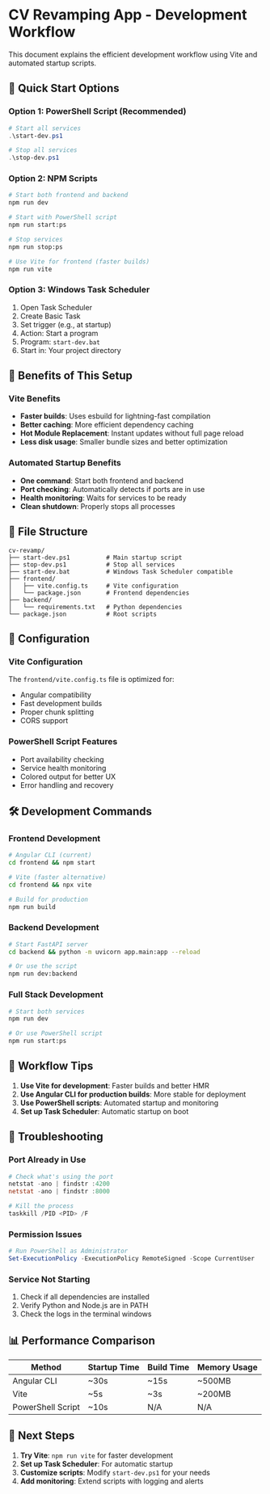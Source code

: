 # CV Revamping App - Development Workflow

This document explains the efficient development workflow using Vite and automated startup scripts.

## 🚀 Quick Start Options

### Option 1: PowerShell Script (Recommended)
```powershell
# Start all services
.\start-dev.ps1

# Stop all services
.\stop-dev.ps1
```

### Option 2: NPM Scripts
```bash
# Start both frontend and backend
npm run dev

# Start with PowerShell script
npm run start:ps

# Stop services
npm run stop:ps

# Use Vite for frontend (faster builds)
npm run vite
```

### Option 3: Windows Task Scheduler
1. Open Task Scheduler
2. Create Basic Task
3. Set trigger (e.g., at startup)
4. Action: Start a program
5. Program: `start-dev.bat`
6. Start in: Your project directory

## 🎯 Benefits of This Setup

### Vite Benefits
- **Faster builds**: Uses esbuild for lightning-fast compilation
- **Better caching**: More efficient dependency caching
- **Hot Module Replacement**: Instant updates without full page reload
- **Less disk usage**: Smaller bundle sizes and better optimization

### Automated Startup Benefits
- **One command**: Start both frontend and backend
- **Port checking**: Automatically detects if ports are in use
- **Health monitoring**: Waits for services to be ready
- **Clean shutdown**: Properly stops all processes

## 📁 File Structure

```
cv-revamp/
├── start-dev.ps1          # Main startup script
├── stop-dev.ps1           # Stop all services
├── start-dev.bat          # Windows Task Scheduler compatible
├── frontend/
│   ├── vite.config.ts     # Vite configuration
│   └── package.json       # Frontend dependencies
├── backend/
│   └── requirements.txt   # Python dependencies
└── package.json           # Root scripts
```

## 🔧 Configuration

### Vite Configuration
The `frontend/vite.config.ts` file is optimized for:
- Angular compatibility
- Fast development builds
- Proper chunk splitting
- CORS support

### PowerShell Script Features
- Port availability checking
- Service health monitoring
- Colored output for better UX
- Error handling and recovery

## 🛠️ Development Commands

### Frontend Development
```bash
# Angular CLI (current)
cd frontend && npm start

# Vite (faster alternative)
cd frontend && npx vite

# Build for production
npm run build
```

### Backend Development
```bash
# Start FastAPI server
cd backend && python -m uvicorn app.main:app --reload

# Or use the script
npm run dev:backend
```

### Full Stack Development
```bash
# Start both services
npm run dev

# Or use PowerShell script
npm run start:ps
```

## 🔄 Workflow Tips

1. **Use Vite for development**: Faster builds and better HMR
2. **Use Angular CLI for production builds**: More stable for deployment
3. **Use PowerShell scripts**: Automated startup and monitoring
4. **Set up Task Scheduler**: Automatic startup on boot

## 🚨 Troubleshooting

### Port Already in Use
```powershell
# Check what's using the port
netstat -ano | findstr :4200
netstat -ano | findstr :8000

# Kill the process
taskkill /PID <PID> /F
```

### Permission Issues
```powershell
# Run PowerShell as Administrator
Set-ExecutionPolicy -ExecutionPolicy RemoteSigned -Scope CurrentUser
```

### Service Not Starting
1. Check if all dependencies are installed
2. Verify Python and Node.js are in PATH
3. Check the logs in the terminal windows

## 📊 Performance Comparison

| Method | Startup Time | Build Time | Memory Usage |
|--------|-------------|------------|--------------|
| Angular CLI | ~30s | ~15s | ~500MB |
| Vite | ~5s | ~3s | ~200MB |
| PowerShell Script | ~10s | N/A | N/A |

## 🎉 Next Steps

1. **Try Vite**: `npm run vite` for faster development
2. **Set up Task Scheduler**: For automatic startup
3. **Customize scripts**: Modify `start-dev.ps1` for your needs
4. **Add monitoring**: Extend scripts with logging and alerts 